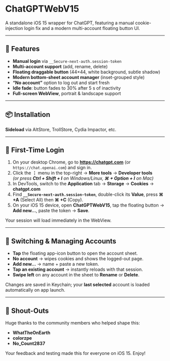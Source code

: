 # ChatGPTWebV15

A standalone iOS 15 wrapper for ChatGPT, featuring a manual cookie-injection login fix and a modern multi-account floating button UI.

---

## 🚀 Features

- **Manual login** via `__Secure-next-auth.session-token`  
- **Multi-account support** (add, rename, delete)  
- **Floating draggable button** (44×44, white background, subtle shadow)  
- **Modern bottom-sheet account manager** (inset-grouped style)  
- **“No account”** option to log out and start fresh  
- **Idle fade**: button fades to 30% after 5 s of inactivity  
- **Full-screen WebView**, portrait & landscape support  

---

## 📦 Installation
  
**Sideload** via AltStore, TrollStore, Cydia Impactor, etc.  

---


## 🔑 First-Time Login

1. On your desktop Chrome, go to **https://chatgpt.com** (or `https://chat.openai.com`) and sign in.  
2. Click the **⋮** menu in the top-right → **More tools** → **Developer tools**  
   *(or press **Ctrl + Shift + I** on Windows/Linux, **⌘ + Option + I** on Mac)*  
3. In DevTools, switch to the **Application** tab → **Storage** → **Cookies** → **chatgpt.com**  
4. Find **`__Secure-next-auth.session-token`**, double-click its **Value**, press **⌘ +A** (Select All) then **⌘ +C** (Copy).  
5. On your iOS 15 device, open **ChatGPTWebV15**, tap the floating button → **Add new…**, paste the token → **Save**.  

Your session will load immediately in the WebView.  


---

## 🔄 Switching & Managing Accounts

- **Tap** the floating app-icon button to open the account sheet.  
- **No account** → wipes cookies and shows the logged-out page.  
- **Add new…** → name + paste a new token.  
- **Tap an existing account** → instantly reloads with that session.  
- **Swipe left** on any account in the sheet to **Rename** or **Delete**.  

Changes are saved in Keychain; your **last selected** account is loaded automatically on app launch.

---

## 🙏 Shout-Outs

Huge thanks to the community members who helped shape this:

- **WhatTheOnEarth**  
- **colorzpe**  
- **No_Count2837**  

Your feedback and testing made this for everyone on iOS 15. Enjoy!  

